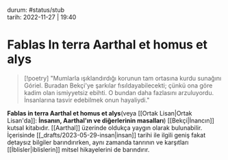 durum: #status/stub   
tarih: 2022-11-27 | 19:40
# Fablas In terra Aarthal et homus et alys
>[!poetry]
> "Mumlarla ışıklandırdığı korunun tam ortasına kurdu sunağını Góriel. Buradan Bekçi'ye şarkılar fısıldayabilecekti; çünkü ona göre kadim olan ismiyyetsiz ebihti. O bundan daha fazlasını arzuluyordu. İnsanlarına tasvir edebilmek onun hayaliydi."

**Fablas in terra Aarthal et homus et alys**(veya [[Ortak Lisan|Ortak Lisan'da]]: **İnsanın, Aarthal'ın ve diğerlerinin masalları**) [[Bekçi|İnancın]] kutsal kitabıdır. [[Aarthal]] üzerinde oldukça yaygın olarak bulunabilir. İçerisinde [[_drafts/2023-05-29-insan|insan]] tarihi ile ilgili geniş fakat detaysız bilgiler barındırırken, aynı zamanda tanrının ve karşıtları [[İblisler|iblislerin]] mitsel hikayelerini de barındırır. 